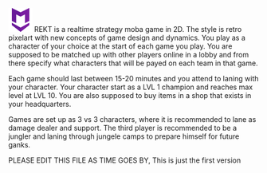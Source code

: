 ![alt text](https://github.com/adam-p/markdown-here/raw/master/src/common/images/icon48.png "Logo Title Text 1")
REKT is a realtime strategy moba game in 2D. The style is retro pixelart with new concepts of game design and dynamics. 
You play as a character of your choice at the start of each game you play. You are supposed to be matched up with other players online in a lobby and from there specify what characters that will be payed on each team in that game. 

Each game should last between 15-20 minutes and you attend to laning with your character. Your character start as a LVL 1 champion and reaches max level at LVL 10. You are also supposed to buy items in a shop that exists in your headquarters. 

Games are set up as 3 vs 3 characters, where it is recommended to lane as damage dealer and support. The third player is recommended to be a jungler and laning through jungele camps to prepare himself for future ganks. 

PLEASE EDIT THIS FILE AS TIME GOES BY, 
This is just the first version
